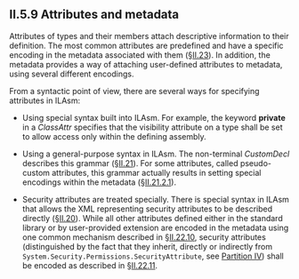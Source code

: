 ## II.5.9 Attributes and metadata

Attributes of types and their members attach descriptive information to their definition. The most common attributes are predefined and have a specific encoding in the metadata associated with them (§[II.23](ii.23-metadata-logical-format-other-structures.md)). In addition, the metadata provides a way of attaching user-defined attributes to metadata, using several different encodings.

From a syntactic point of view, there are several ways for specifying attributes in ILAsm:

 * Using special syntax built into ILAsm. For example, the keyword **private** in a _ClassAttr_ specifies that the visibility attribute on a type shall be set to allow access only within the defining assembly.

 * Using a general-purpose syntax in ILAsm. The non-terminal _CustomDecl_ describes this grammar (§[II.21](#todo-missing-hyperlink)). For some attributes, called pseudo-custom attributes, this grammar actually results in setting special encodings within the metadata (§[II.21.2.1](#todo-missing-hyperlink)).

 * Security attributes are treated specially. There is special syntax in ILAsm that allows the XML representing security attributes to be described directly (§[II.20](ii.20-declarative-security.md)). While all other attributes defined either in the standard library or by user-provided extension are encoded in the metadata using one common mechanism described in §[II.22.10](ii.22.10-customattribute-0x0c.md), security attributes (distinguished by the fact that they inherit, directly or indirectly from `System.Security.Permissions.SecurityAttribute`, see [Partition IV](#todo-missing-hyperlink)) shall be encoded as described in §[II.22.11](ii.22.11-declsecurity-0x0e.md).
